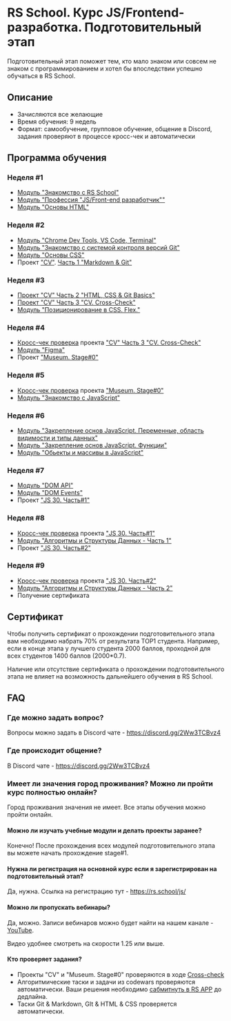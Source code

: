 # RS School. Курс JS/Frontend-разработка. Подготовительный этап
Подготовительный этап поможет тем, кто мало знаком или совсем не знаком с программированием и хотел бы впоследствии успешно обучаться в RS School.  
## Описание 
- Зачисляются все желающие
- Время обучения: 9 недель
- Формат: самообучение, групповое обучение, общение в Discord, задания проверяют в процессе кросс-чек и автоматически

## Программа обучения
### Неделя #1
- [Модуль "Знакомство с RS School"](modules/rs-school-intro/)
- [Модуль "Профессия \"JS/Front-end разработчик\""](modules/js-fe-developer/)
- [Модуль "Основы HTML"](modules/html-basics/)

### Неделя #2
- [Модуль "Chrome Dev Tools, VS Code, Terminal"](modules/basic-tools/)
- [Модуль "Знакомство с системой контроля версий Git"](modules/git/)
- [Модуль "Основы CSS"](modules/css-basics/)
- Проект ["CV"](https://github.com/rolling-scopes-school/tasks/tree/master/tasks/cv). [Часть 1 "Markdown & Git"](https://github.com/rolling-scopes-school/tasks/blob/master/tasks/cv/git-markdown.md)

### Неделя #3
- [Проект "CV" Часть 2 "HTML, CSS & Git Basics"](https://github.com/rolling-scopes-school/tasks/blob/master/tasks/cv/html-css-git.md)
- [Проект "CV" Часть 3 "CV. Cross-Check"](https://github.com/rolling-scopes-school/tasks/blob/master/tasks/cv/html-css.md)
- [Модуль "Позиционирование в CSS. Flex."](modules/css-positioning/)

### Неделя #4
- [Кросс-чек проверка](https://docs.rs.school/#/cross-check-flow) проекта ["CV" Часть 3 "CV. Cross-Check"](https://github.com/rolling-scopes-school/tasks/blob/master/tasks/cv/html-css.md) 
- [Модуль "Figma"](modules/figma)
- Проект ["Museum. Stage#0"](https://github.com/rolling-scopes-school/tasks/blob/master/tasks/museum/)

### Неделя #5
- [Кросс-чек проверка](https://docs.rs.school/#/cross-check-flow) проекта ["Museum. Stage#0"](https://github.com/rolling-scopes-school/tasks/blob/master/tasks/museum/)
- [Модуль "Знакомство с JavaScript"](modules/js-basics/)

### Неделя #6
- [Модуль "Закрепление основ JavaScript. Переменные, область видимости и типы данных"](modules/data-types/)
- [Модуль "Закрепление основ JavaScript. Функции"](modules/js-functions/)
- [Модуль "Обьекты и массивы в JavaScript"](modules/objects-and-arrays/)

### Неделя #7
- [Модуль "DOM API"](modules/dom-api/)
- [Модуль "DOM Events"](modules/dom-events/)
- Проект ["JS 30. Часть#1"](https://github.com/rolling-scopes-school/tasks/blob/master/tasks/js30/js30.md#part1)

### Неделя #8
- [Кросс-чек проверка](https://docs.rs.school/#/cross-check-flow) проекта ["JS 30. Часть#1"](https://github.com/rolling-scopes-school/tasks/blob/master/tasks/js30/js30.md#part1)
- [Модуль "Алгоритмы и Структуры Данных - Часть 1"](modules/data-structures-part-1/)
- Проект ["JS 30. Часть#2"](https://github.com/rolling-scopes-school/tasks/blob/master/tasks/js30/js30.md#part2)


### Неделя #9
- [Кросс-чек проверка](https://docs.rs.school/#/cross-check-flow) проекта ["JS 30. Часть#2"](https://github.com/rolling-scopes-school/tasks/blob/master/tasks/js30/js30.md#part2)
- [Модуль "Алгоритмы и Структуры Данных - Часть 2"](modules/data-structures-part-2/)
- Получение сертификата 

## Сертификат 
Чтобы получить сертификат о прохождении подготовительного этапа вам необходимо набрать 70% от результата TOP1 студента. Например, если в конце этапа у лучшего студента 2000 баллов, проходной для всех студентов 1400 баллов (2000*0.7).  

Наличие или отсутствие сертификата о прохождении подготовительного этапа не влияет на возможность дальнейшего обучения в RS School.

## FAQ
### Где можно задать вопрос?
Вопросы можно задать в Discord чате - https://discord.gg/2Ww3TCBvz4

### Где происходит общение?
В Discord чате - https://discord.gg/2Ww3TCBvz4

### Имеет ли значения город проживания? Можно ли пройти курс полностью онлайн?
Город проживания значения не имеет. Все этапы обучения можно пройти онлайн.

#### Можно ли изучать учебные модули и делать проекты заранее?
Конечно! После прохождения всех модулей подготовительного этапа вы можете начать прохождение stage#1.

#### Нужна ли регистрация на основной курс если я зарегистрирован на подготовительный этап? 
Да, нужна. Ссылка на регистрацию тут - https://rs.school/js/ 

#### Можно ли пропускать вебинары?
Да, можно. Записи вебинаров можно будет найти на нашем канале - [YouTube](https://youtube.com/c/rollingscopesschool).  

Видео удобнее смотреть на скорости 1.25 или выше.

#### Кто проверяет задания?
- Проекты "CV" и "Museum. Stage#0" проверяются в ходе [Cross-check](https://docs.rs.school/#/cross-check-flow) 
- Алгоритмические таски и задачи из codewars проверяются автоматически. Ваши решения необходимо [сабмитнуть в RS APP](https://docs.rs.school/#/rs-app-tasks) до дедлайна.
- Таски Git & Markdown, GIt & HTML & CSS проверяется автоматически.

